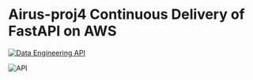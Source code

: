 # Airus-proj4 Continuous Delivery of FastAPI  on AWS

[![Data Engineering API](https://github.com/nogibjj/Airus-Proj4/actions/workflows/aws.yml/badge.svg?branch=main)](https://github.com/nogibjj/Airus-Proj4/actions/workflows/aws.yml)

![API](https://github.com/nogibjj/Airus-Proj4/actions/workflows/main.yml/badge.svg?branch=main)
